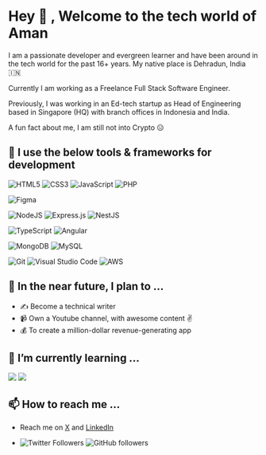 # Hey 👋 , Welcome to the tech world of Aman

I am a passionate developer and evergreen learner and have been around in the tech world for the past 16+ years. My native place is Dehradun, India 🇮🇳

Currently I am working as a Freelance Full Stack Software Engineer.

Previously, I was working in an Ed-tech startup as Head of Engineering based in Singapore (HQ) with branch offices in Indonesia and India.

A fun fact about me, I am still not into Crypto 😑

## 👀 I use the below tools & frameworks for development

![HTML5](https://img.shields.io/badge/html5-%23E34F26.svg?style=for-the-badge&logo=html5&logoColor=white) ![CSS3](https://img.shields.io/badge/css3-%231572B6.svg?style=for-the-badge&logo=css3&logoColor=white) ![JavaScript](https://img.shields.io/badge/javascript-%23323330.svg?style=for-the-badge&logo=javascript&logoColor=%23F7DF1E) ![PHP](https://img.shields.io/badge/php-%23777BB4.svg?style=for-the-badge&logo=php&logoColor=white)

![Figma](https://img.shields.io/badge/figma-%23F24E1E.svg?style=for-the-badge&logo=figma&logoColor=white)

![NodeJS](https://img.shields.io/badge/node.js-6DA55F?style=for-the-badge&logo=node.js&logoColor=white) ![Express.js](https://img.shields.io/badge/express.js-%23404d59.svg?style=for-the-badge&logo=express&logoColor=%2361DAFB) ![NestJS](https://img.shields.io/badge/nestjs-%23E0234E.svg?style=for-the-badge&logo=nestjs&logoColor=white)

![TypeScript](https://img.shields.io/badge/typescript-%23007ACC.svg?style=for-the-badge&logo=typescript&logoColor=white) ![Angular](https://img.shields.io/badge/angular-%23DD0031.svg?style=for-the-badge&logo=angular&logoColor=white)

![MongoDB](https://img.shields.io/badge/MongoDB-%234ea94b.svg?style=for-the-badge&logo=mongodb&logoColor=white) ![MySQL](https://img.shields.io/badge/mysql-%2300f.svg?style=for-the-badge&logo=mysql&logoColor=white)

![Git](https://img.shields.io/badge/git-%23F05033.svg?style=for-the-badge&logo=git&logoColor=white) ![Visual Studio Code](https://img.shields.io/badge/Visual%20Studio%20Code-0078d7.svg?style=for-the-badge&logo=visual-studio-code&logoColor=white) ![AWS](https://img.shields.io/badge/AWS-%23FF9900.svg?style=for-the-badge&logo=amazon-aws&logoColor=white)

## 🎯 In the near future, I plan to ...

- ✍️ Become a technical writer
- 📹 Own a Youtube channel, with awesome content ✌️
- 💰 To create a million-dollar revenue-generating app

## 🌱 I’m currently learning ...

![](https://img.shields.io/badge/kubernetes-%23326ce5.svg?style=for-the-badge&logo=kubernetes&logoColor=white) ![](https://img.shields.io/badge/docker-%230db7ed.svg?style=for-the-badge&logo=docker&logoColor=white) 

## 📫 How to reach me ...

- Reach me on [X](https://x.com/AmanpreetDev) and [LinkedIn](https://www.linkedin.com/in/amanpreet-dev/)

- ![Twitter Followers](https://img.shields.io/twitter/follow/AmanpreetDev?style=social) ![GitHub followers](https://img.shields.io/github/followers/amanpreet-dev?style=social) 

<!---
amanpreet-dev/amanpreet-dev is a ✨ special ✨ repository because its `README.md` (this file) appears on your GitHub profile.
You can click the Preview link to take a look at your changes.
--->
